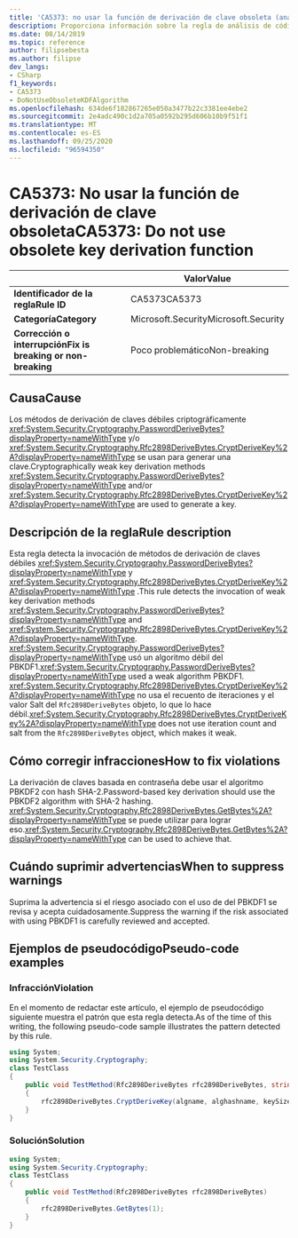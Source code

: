```yaml
---
title: 'CA5373: no usar la función de derivación de clave obsoleta (análisis de código)'
description: Proporciona información sobre la regla de análisis de código CA5373, incluidas las causas, cómo corregir las infracciones y cuándo suprimirlas.
ms.date: 08/14/2019
ms.topic: reference
author: filipsebesta
ms.author: filipse
dev_langs:
- CSharp
f1_keywords:
- CA5373
- DoNotUseObsoleteKDFAlgorithm
ms.openlocfilehash: 634de6f182867265e050a3477b22c3381ee4ebe2
ms.sourcegitcommit: 2e4adc490c1d2a705a0592b295d606b10b9f51f1
ms.translationtype: MT
ms.contentlocale: es-ES
ms.lasthandoff: 09/25/2020
ms.locfileid: "96594350"
---
```

# <a name="ca5373-do-not-use-obsolete-key-derivation-function"></a><span data-ttu-id="468fa-103">CA5373: No usar la función de derivación de clave obsoleta</span><span class="sxs-lookup"><span data-stu-id="468fa-103">CA5373: Do not use obsolete key derivation function</span></span>

| | <span data-ttu-id="468fa-104">Valor</span><span class="sxs-lookup"><span data-stu-id="468fa-104">Value</span></span> |
|-|-|
| <span data-ttu-id="468fa-105">**Identificador de la regla**</span><span class="sxs-lookup"><span data-stu-id="468fa-105">**Rule ID**</span></span> |<span data-ttu-id="468fa-106">CA5373</span><span class="sxs-lookup"><span data-stu-id="468fa-106">CA5373</span></span>|
| <span data-ttu-id="468fa-107">**Categoría**</span><span class="sxs-lookup"><span data-stu-id="468fa-107">**Category**</span></span> |<span data-ttu-id="468fa-108">Microsoft.Security</span><span class="sxs-lookup"><span data-stu-id="468fa-108">Microsoft.Security</span></span>|
| <span data-ttu-id="468fa-109">**Corrección o interrupción**</span><span class="sxs-lookup"><span data-stu-id="468fa-109">**Fix is breaking or non-breaking**</span></span> |<span data-ttu-id="468fa-110">Poco problemático</span><span class="sxs-lookup"><span data-stu-id="468fa-110">Non-breaking</span></span>|

## <a name="cause"></a><span data-ttu-id="468fa-111">Causa</span><span class="sxs-lookup"><span data-stu-id="468fa-111">Cause</span></span>

<span data-ttu-id="468fa-112">Los métodos de derivación de claves débiles criptográficamente <xref:System.Security.Cryptography.PasswordDeriveBytes?displayProperty=nameWithType> y/o <xref:System.Security.Cryptography.Rfc2898DeriveBytes.CryptDeriveKey%2A?displayProperty=nameWithType> se usan para generar una clave.</span><span class="sxs-lookup"><span data-stu-id="468fa-112">Cryptographically weak key derivation methods <xref:System.Security.Cryptography.PasswordDeriveBytes?displayProperty=nameWithType> and/or <xref:System.Security.Cryptography.Rfc2898DeriveBytes.CryptDeriveKey%2A?displayProperty=nameWithType> are used to generate a key.</span></span>

## <a name="rule-description"></a><span data-ttu-id="468fa-113">Descripción de la regla</span><span class="sxs-lookup"><span data-stu-id="468fa-113">Rule description</span></span>

<span data-ttu-id="468fa-114">Esta regla detecta la invocación de métodos de derivación de claves débiles <xref:System.Security.Cryptography.PasswordDeriveBytes?displayProperty=nameWithType> y <xref:System.Security.Cryptography.Rfc2898DeriveBytes.CryptDeriveKey%2A?displayProperty=nameWithType> .</span><span class="sxs-lookup"><span data-stu-id="468fa-114">This rule detects the invocation of weak key derivation methods <xref:System.Security.Cryptography.PasswordDeriveBytes?displayProperty=nameWithType> and <xref:System.Security.Cryptography.Rfc2898DeriveBytes.CryptDeriveKey%2A?displayProperty=nameWithType>.</span></span>
<span data-ttu-id="468fa-115"><xref:System.Security.Cryptography.PasswordDeriveBytes?displayProperty=nameWithType> usó un algoritmo débil del PBKDF1.</span><span class="sxs-lookup"><span data-stu-id="468fa-115"><xref:System.Security.Cryptography.PasswordDeriveBytes?displayProperty=nameWithType> used a weak algorithm PBKDF1.</span></span> <span data-ttu-id="468fa-116"><xref:System.Security.Cryptography.Rfc2898DeriveBytes.CryptDeriveKey%2A?displayProperty=nameWithType> no usa el recuento de iteraciones y el valor Salt del `Rfc2898DeriveBytes` objeto, lo que lo hace débil.</span><span class="sxs-lookup"><span data-stu-id="468fa-116"><xref:System.Security.Cryptography.Rfc2898DeriveBytes.CryptDeriveKey%2A?displayProperty=nameWithType> does not use iteration count and salt from the `Rfc2898DeriveBytes` object, which makes it weak.</span></span>

## <a name="how-to-fix-violations"></a><span data-ttu-id="468fa-117">Cómo corregir infracciones</span><span class="sxs-lookup"><span data-stu-id="468fa-117">How to fix violations</span></span>

<span data-ttu-id="468fa-118">La derivación de claves basada en contraseña debe usar el algoritmo PBKDF2 con hash SHA-2.</span><span class="sxs-lookup"><span data-stu-id="468fa-118">Password-based key derivation should use the PBKDF2 algorithm with SHA-2 hashing.</span></span> <span data-ttu-id="468fa-119"><xref:System.Security.Cryptography.Rfc2898DeriveBytes.GetBytes%2A?displayProperty=nameWithType> se puede utilizar para lograr eso.</span><span class="sxs-lookup"><span data-stu-id="468fa-119"><xref:System.Security.Cryptography.Rfc2898DeriveBytes.GetBytes%2A?displayProperty=nameWithType> can be used to achieve that.</span></span>

## <a name="when-to-suppress-warnings"></a><span data-ttu-id="468fa-120">Cuándo suprimir advertencias</span><span class="sxs-lookup"><span data-stu-id="468fa-120">When to suppress warnings</span></span>

<span data-ttu-id="468fa-121">Suprima la advertencia si el riesgo asociado con el uso de del PBKDF1 se revisa y acepta cuidadosamente.</span><span class="sxs-lookup"><span data-stu-id="468fa-121">Suppress the warning if the risk associated with using PBKDF1 is carefully reviewed and accepted.</span></span>

## <a name="pseudo-code-examples"></a><span data-ttu-id="468fa-122">Ejemplos de pseudocódigo</span><span class="sxs-lookup"><span data-stu-id="468fa-122">Pseudo-code examples</span></span>

### <a name="violation"></a><span data-ttu-id="468fa-123">Infracción</span><span class="sxs-lookup"><span data-stu-id="468fa-123">Violation</span></span>

<span data-ttu-id="468fa-124">En el momento de redactar este artículo, el ejemplo de pseudocódigo siguiente muestra el patrón que esta regla detecta.</span><span class="sxs-lookup"><span data-stu-id="468fa-124">As of the time of this writing, the following pseudo-code sample illustrates the pattern detected by this rule.</span></span>

```csharp
using System;
using System.Security.Cryptography;
class TestClass
{
    public void TestMethod(Rfc2898DeriveBytes rfc2898DeriveBytes, string algname, string alghashname, int keySize, byte[] rgbIV)
    {
        rfc2898DeriveBytes.CryptDeriveKey(algname, alghashname, keySize, rgbIV);
    }
}
```

### <a name="solution"></a><span data-ttu-id="468fa-125">Solución</span><span class="sxs-lookup"><span data-stu-id="468fa-125">Solution</span></span>

```csharp
using System;
using System.Security.Cryptography;
class TestClass
{
    public void TestMethod(Rfc2898DeriveBytes rfc2898DeriveBytes)
    {
        rfc2898DeriveBytes.GetBytes(1);
    }
}
```
